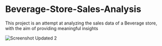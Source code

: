 # Beverage-Store-Sales-Analysis
This project is an attempt at analyzing the sales data of a Beverage store, with the aim of providing meaningful insights

![Screenshot Updated 2](https://github.com/user-attachments/assets/bcc6afc9-7e88-4b8d-9a72-981475c08b81)


